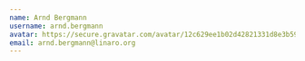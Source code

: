 ```yaml
---
name: Arnd Bergmann
username: arnd.bergmann
avatar: https://secure.gravatar.com/avatar/12c629ee1b02d42821331d8e3b593397?s=32&d=blank&r=g
email: arnd.bergmann@linaro.org
---
```

